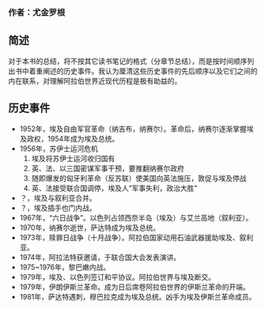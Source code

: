 
### 作者：尤金罗根

## 简述

对于本书的总结，将不按其它读书笔记的格式（分章节总结），而是按时间顺序列出书中着重阐述的历史事件。我认为厘清这些历史事件的先后顺序以及它们之间的内在联系，对理解阿拉伯世界近现代历程是极有助益的。

## 历史事件

* 1952年，埃及自由军官革命（纳吉布，纳赛尔）。革命后，纳赛尔逐渐掌握埃及政权，1954年成为埃及总统。
* 1956年，苏伊士运河危机
  1. 埃及将苏伊士运河收归国有
  2. 英、法、以三国密谋军事干预，要推翻纳赛尔政府
  3. 随即爆发的匈牙利革命（反苏联）使美国向英法施压，敦促与埃及停战
  4. 英、法接受联合国调停，埃及人“军事失利，政治大胜”
* ？，埃及与叙利亚合并。
* ？，埃及插手也门内战。
* 1967年，“六日战争”。以色列占领西奈半岛（埃及）与艾兰高地（叙利亚）。
* 1970年，纳赛尔逝世，萨达特成为埃及总统。
* 1973年，赎罪日战争（十月战争）。阿拉伯国家动用石油武器援助埃及、叙利亚。
* 1974年，阿拉法特获邀请，于联合国大会发表演讲。
* 1975~1976年，黎巴嫩内战。
* 1979年，埃及、以色列签订和平协议。阿拉伯世界与埃及断交。
* 1979年，伊朗伊斯兰革命。成为日后席卷阿拉伯世界的伊斯兰革命的开端。
* 1981年，萨达特遇刺，穆巴拉克成为埃及总统。凶手为埃及伊斯兰革命成员。

